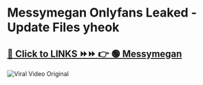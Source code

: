 
 # Messymegan Onlyfans Leaked - Update Files yheok

## <h2><a href="https://clipsfans.com/Messymegan&ref=git">🔗 Click to LINKS ⏩⏩ 👉 🟢 Messymegan </a></h2>

<a href="https://clipsfans.com/Messymegan&ref=git" rel="nofollow" data-target="animated-image.originalLink"><img src="https://i.ibb.co.com/xMMVF88/686577567.gif" alt="Viral Video Original" style="max-width: 100%; display: inline-block;" data-target="animated-image.originalImage"></a>

